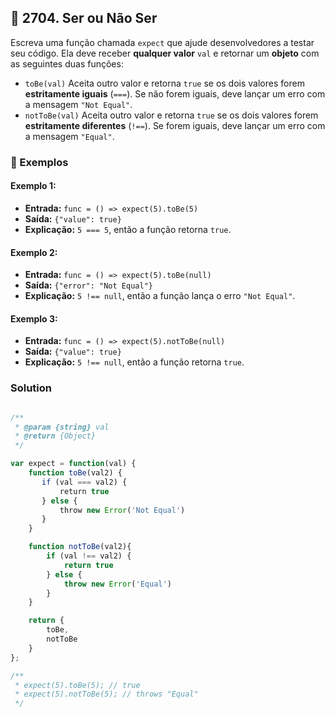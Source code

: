 ## 🧪 2704. Ser ou Não Ser

Escreva uma função chamada `expect` que ajude desenvolvedores a testar seu código. Ela deve receber **qualquer valor** `val` e retornar um **objeto** com as seguintes duas funções:

- `toBe(val)` Aceita outro valor e retorna `true` se os dois valores forem **estritamente iguais** (`===`). Se não forem iguais, deve lançar um erro com a mensagem `"Not Equal"`.
- `notToBe(val)` Aceita outro valor e retorna `true` se os dois valores forem **estritamente diferentes** (`!==`). Se forem iguais, deve lançar um erro com a mensagem `"Equal"`.

### 📌 Exemplos

#### Exemplo 1:

- **Entrada:** `func = () => expect(5).toBe(5)`
- **Saída:** `{"value": true}`
- **Explicação:** `5 === 5`, então a função retorna `true`.

#### Exemplo 2:

- **Entrada:** `func = () => expect(5).toBe(null)`
- **Saída:** `{"error": "Not Equal"}`
- **Explicação:** `5 !== null`, então a função lança o erro `"Not Equal"`.

#### Exemplo 3:

- **Entrada:** `func = () => expect(5).notToBe(null)`
- **Saída:** `{"value": true}`
- **Explicação:** `5 !== null`, então a função retorna `true`.


### Solution

```javascript

/**
 * @param {string} val
 * @return {Object}
 */

var expect = function(val) {
    function toBe(val2) {
       if (val === val2) {
           return true
       } else {
           throw new Error('Not Equal')
       }
    }

    function notToBe(val2){
        if (val !== val2) {
            return true
        } else {
            throw new Error('Equal')
        }
    }

    return {
        toBe,
        notToBe
    }
};

/**
 * expect(5).toBe(5); // true
 * expect(5).notToBe(5); // throws "Equal"
 */

```


